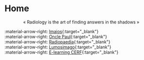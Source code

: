 # Home

<p style="text-align: center">« Radiology is the art of finding answers in the shadows »</p>

:material-arrow-right: [Imaios](https://www.imaios.com/fr/login){:target="_blank"}  
:material-arrow-right: [Oncle Paul](https://onclepaul.fr/){:target="_blank"}  
:material-arrow-right: [Radiopaedia](https://radiopaedia.org/){:target="_blank"}  
:material-arrow-right: [Lumosimago](https://lumosimago.fr){:target="_blank"}  
:material-arrow-right: [E-learning CERF](https://elearning.radiologie.fr/){:target="_blank"}  
